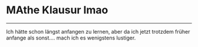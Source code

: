 # MAthe Klausur lmao


----
Ich hätte schon längst anfangen zu lernen, aber da ich jetzt trotzdem früher anfange als sonst....
mach ich es wenigstens lustiger.